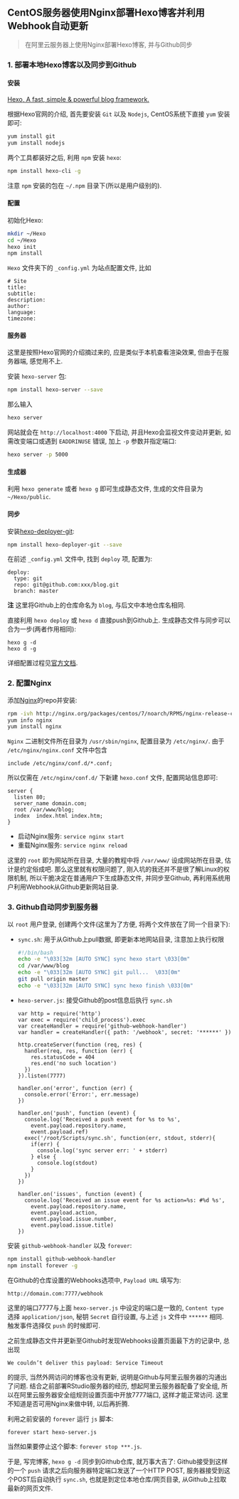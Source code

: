 ## CentOS服务器使用Nginx部署Hexo博客并利用Webhook自动更新

> 在阿里云服务器上使用Nginx部署Hexo博客, 并与Github同步

### 1. 部署本地Hexo博客以及同步到Github

#### 安装

[Hexo, A fast, simple & powerful blog framework.](https://hexo.io/)

根据Hexo官网的介绍, 首先要安装 `Git` 以及 `Nodejs`,
CentOS系统下直接 `yum` 安装即可:

```sh
yum install git
yum install nodejs
```

两个工具都装好之后, 利用 `npm` 安装 `hexo`:

```sh
npm install hexo-cli -g
```

注意 `npm` 安装的包在 `~/.npm` 目录下(所以是用户级别的).

#### 配置

初始化Hexo:

```sh
mkdir ~/Hexo
cd ~/Hexo
hexo init
npm install
```

`Hexo` 文件夹下的 `_config.yml` 为站点配置文件, 比如

```
# Site
title:
subtitle:
description:
author:
language:
timezone:
```

#### 服务器

这里是按照Hexo官网的介绍摘过来的, 应是类似于本机查看渲染效果,
但由于在服务器端, 感觉用不上.

安装 `hexo-server` 包:

```sh
npm install hexo-server --save
```

那么输入

```sh
hexo server
```

网站就会在 `http://localhost:4000` 下启动, 并且Hexo会监视文件变动并更新,
如需改变端口或遇到 `EADDRINUSE` 错误, 加上 `-p` 参数并指定端口:

```sh
hexo server -p 5000
```

#### 生成器

利用 `hexo generate` 或者 `hexo g` 即可生成静态文件,
生成的文件目录为 `~/Hexo/public`.

#### 同步

安装[hexo-deployer-git](https://github.com/hexojs/hexo-deployer-git):

```sh
npm install hexo-deployer-git --save
```

在前述 `_config.yml` 文件中, 找到 `deploy` 项, 配置为:

```
deploy:
  type: git
  repo: git@github.com:xxx/blog.git
  branch: master
```

**注** 这里将Github上的仓库命名为 `blog`, 与后文中本地仓库名相同.

直接利用 `hexo deploy` 或 `hexo d` 直接push到Github上.
生成静态文件与同步可以合为一步(两者作用相同):

```
hexo g -d
hexo d -g
```

详细配置过程见[官方文档](https://hexo.io/zh-cn/docs/deployment.html).

### 2. 配置Nginx

添加[Nginx](https://nginx.org/)的repo并安装:

```sh
rpm -ivh http://nginx.org/packages/centos/7/noarch/RPMS/nginx-release-centos-7-0.el7.ngx.noarch.rpm
yum info nginx
yum install nginx
```

`Nginx` 二进制文件所在目录为 `/usr/sbin/nginx`, 配置目录为 `/etc/nginx/`.
由于 `/etc/nginx/nginx.conf` 文件中包含

```
include /etc/nginx/conf.d/*.conf;
```

所以仅需在 `/etc/nginx/conf.d/` 下新建 `hexo.conf` 文件, 配置网站信息即可:

```
server {
  listen 80;
  server_name domain.com;
  root /var/www/blog;
  index  index.html index.htm;
}
```

- 启动Nginx服务: `service nginx start`
- 重载Nginx服务: `service nginx reload`

这里的 `root` 即为网站所在目录, 大量的教程中将 `/var/www/` 设成网站所在目录,
估计是约定俗成吧. 那么这里就有权限问题了,
刚入坑的我还并不是很了解Linux的权限机制, 所以干脆决定在普通用户下生成静态文件,
并同步至Github, 再利用系统用户利用Webhook从Github更新网站目录.

### 3. Github自动同步到服务器

以 `root` 用户登录, 创建两个文件(这里为了方便,
将两个文件放在了同一个目录下):

- `sync.sh`: 用于从Github上pull数据, 即更新本地网站目录,
  注意加上执行权限
   ```sh
   #!/bin/bash
   echo -e "\033[32m [AUTO SYNC] sync hexo start \033[0m"
   cd /var/www/blog
   echo -e "\033[32m [AUTO SYNC] git pull...  \033[0m"
   git pull origin master
   echo -e "\033[32m [AUTO SYNC] sync hexo finish \033[0m"
   ```
- `hexo-server.js`: 接受Github的post信息后执行 `sync.sh`
  ```
  var http = require('http')
  var exec = require('child_process').exec
  var createHandler = require('github-webhook-handler')
  var handler = createHandler({ path: '/webhook', secret: '******' })
  
  http.createServer(function (req, res) {
    handler(req, res, function (err) {
      res.statusCode = 404
      res.end('no such location')
    })
  }).listen(7777)

  handler.on('error', function (err) {
    console.error('Error:', err.message)
  })

  handler.on('push', function (event) {
    console.log('Received a push event for %s to %s',
      event.payload.repository.name,
      event.payload.ref)
    exec('/root/Scripts/sync.sh', function(err, stdout, stderr){
      if(err) {
        console.log('sync server err: ' + stderr)
      } else {
        console.log(stdout)
      }
    })
  })

  handler.on('issues', function (event) {
    console.log('Received an issue event for %s action=%s: #%d %s',
      event.payload.repository.name,
      event.payload.action,
      event.payload.issue.number,
      event.payload.issue.title)
  })
  ```

安装 `github-webhook-handler` 以及 `forever`:

```sh
npm install github-webhook-handler
npm install forever -g
```

在Github的仓库设置的Webhooks选项中, `Payload URL` 填写为:

```
http://domain.com:7777/webhook
```

这里的端口7777与上面 `hexo-server.js` 中设定的端口是一致的,
`Content type` 选择 `application/json`, 秘钥 `Secret` 自行设置,
与上述 `js` 文件中 `******` 相同. 触发事件选择仅 `push` 的时候即可.

之前生成静态文件并更新至Github时发现Webhooks设置页面最下方的记录中, 总出现

```
We couldn’t deliver this payload: Service Timeout
```

的提示, 当然外网访问的博客也没有更新, 说明是Github与阿里云服务器的沟通出了问题.
结合之前部署RStudio服务器的经历, 想起阿里云服务器配备了安全组,
所以在阿里云服务器安全组规则设置页面中开放7777端口, 这样才能正常访问.
这里不知道是否可用Nginx来做中转, 以后再折腾.

利用之前安装的 `forever` 运行 `js` 脚本:

```
forever start hexo-server.js
```

当然如果要停止这个脚本: `forever stop ***.js`.

于是, 写完博客, `hexo g -d` 同步到Github仓库, 就万事大吉了:
Github接受到这样的一个 `push` 请求之后向服务器特定端口发送了一个HTTP POST,
服务器接受到这个POST后自动执行 `sync.sh`, 也就是到定位本地仓库/网页目录,
从Github上拉取最新的网页文件.

